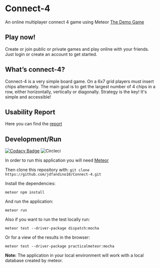 # Connect-4
An online multiplayer connect 4 game using Meteor
[The Demo Game](https://connect-04.herokuapp.com/)

## Play now!
Create or join public or private games and play online with your friends. Just login or create an account to get started.

## What’s connect-4?
Connect-4 is a very simple board game. On a 6x7 grid players must insert chips alternately. The main goal is to get the largest number of 4 chips in a row, either horizontally, vertically or diagonally. Strategy is the key!
It's simple and accessible!

## Usability Report
Here you can find the [report](https://docs.google.com/document/d/1yP86hhupaZFMnRG7Amrd42bbtm9uGaaS4rTugKBXe9A/edit?usp=sharing)

## Development/Run
[![Codacy Badge](https://api.codacy.com/project/badge/Grade/8092d1ceaa4a4f819ee6d09379de30e3)](https://www.codacy.com/app/dalthviz/Connect-4?utm_source=github.com&amp;utm_medium=referral&amp;utm_content=jdfandino10/Connect-4&amp;utm_campaign=Badge_Grade)
![Circleci](https://circleci.com/gh/jdfandino10/Connect-4/tree/master.svg?style=shield&circle-token=d729a3c0266d02cfb200b87a85e599c5d509d33a)

In order to run this application you will need [Meteor](https://www.meteor.com/)

Then clone this repository with:
`git clone https://github.com/jdfandino10/Connect-4.git`

Install the dependencies:

`meteor npm install`

And run the application:

`meteor run`

Also if you want to run the test locally run:

`meteor test --driver-package dispatch:mocha`

Or for a view of the results in the browser:

`meteor test --driver-package practicalmeteor:mocha`

**Note:** The application in your local environment will work with a local database created by meteor.
